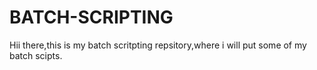 # BATCH-SCRIPTING
Hii there,this is my batch scritpting repsitory,where i will put some of my batch scipts.
